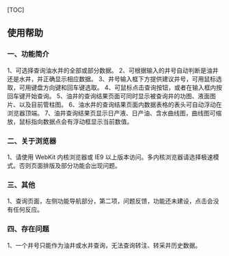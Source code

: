 [TOC]

## 使用帮助
### 一、功能简介
1、可选择查询油水井的全部或部分数据。
2、可根据输入的井号自动判断是油井还是水井，并正确显示相应数据。
3、井号输入框下方提供建议井号，可用鼠标选取，可用键盘方向键和回车键选取。
4、可鼠标点击查询按钮，或者在输入框内按回车键开始查询。
5、油井的查询结果页面可同时显示被查询井的功图、液面图片、以及目前管柱图。
6、油水井的查询结果页面内数据表格的表头可自动浮动在浏览器顶端。
7、油井查询结果页显示日产液、日产油、含水曲线图，曲线图可缩放，鼠标指向数据点会有浮动框显示当前数值。
### 二、关于浏览器
1、请使用 WebKit 内核浏览器或 IE9 以上版本访问。多内核浏览器请选择极速模式。否则页面排版及部分功能会出现问题。
### 三、其他
1、查询页面，左侧功能导航部分，第二项，问题反馈，功能还未建设，点击会没有任何反应。
### 四、存在问题
1、一个井号只能作为油井或水井查询，无法查询转注、转采井历史数据。